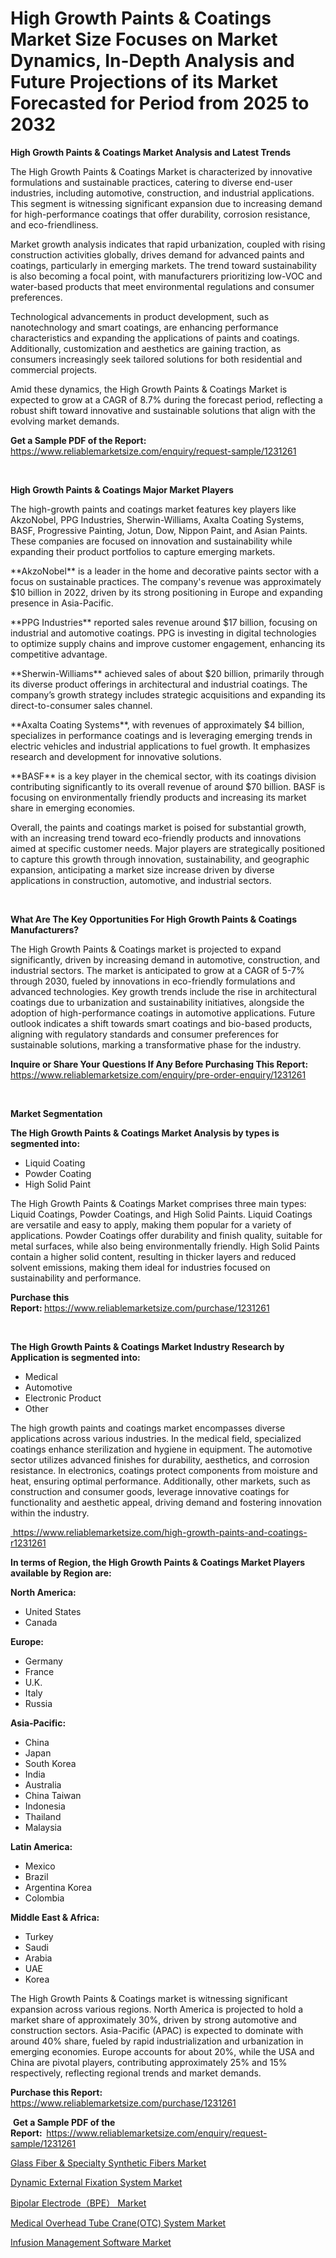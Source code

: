 <p><h1>High Growth Paints & Coatings Market Size Focuses on Market Dynamics, In-Depth Analysis and Future Projections of its Market Forecasted for Period from 2025 to 2032</h1></p><p><strong>High Growth Paints & Coatings Market Analysis and Latest Trends</strong></p>
<p><p>The High Growth Paints & Coatings Market is characterized by innovative formulations and sustainable practices, catering to diverse end-user industries, including automotive, construction, and industrial applications. This segment is witnessing significant expansion due to increasing demand for high-performance coatings that offer durability, corrosion resistance, and eco-friendliness. </p><p>Market growth analysis indicates that rapid urbanization, coupled with rising construction activities globally, drives demand for advanced paints and coatings, particularly in emerging markets. The trend toward sustainability is also becoming a focal point, with manufacturers prioritizing low-VOC and water-based products that meet environmental regulations and consumer preferences. </p><p>Technological advancements in product development, such as nanotechnology and smart coatings, are enhancing performance characteristics and expanding the applications of paints and coatings. Additionally, customization and aesthetics are gaining traction, as consumers increasingly seek tailored solutions for both residential and commercial projects. </p><p>Amid these dynamics, the High Growth Paints & Coatings Market is expected to grow at a CAGR of 8.7% during the forecast period, reflecting a robust shift toward innovative and sustainable solutions that align with the evolving market demands.</p></p>
<p><strong>Get a Sample PDF of the Report:&nbsp;</strong> <a href="https://www.reliablemarketsize.com/enquiry/request-sample/1231261?utm_campaign=1991&utm_medium=2&utm_source=Github&utm_content=ia&utm_term=02022025&utm_id=high-growth-paints-coatings">https://www.reliablemarketsize.com/enquiry/request-sample/1231261</a></p>
<p>&nbsp;</p>
<p><strong>High Growth Paints & Coatings Major Market Players</strong></p>
<p><p>The high-growth paints and coatings market features key players like AkzoNobel, PPG Industries, Sherwin-Williams, Axalta Coating Systems, BASF, Progressive Painting, Jotun, Dow, Nippon Paint, and Asian Paints. These companies are focused on innovation and sustainability while expanding their product portfolios to capture emerging markets.</p><p>**AkzoNobel** is a leader in the home and decorative paints sector with a focus on sustainable practices. The company's revenue was approximately $10 billion in 2022, driven by its strong positioning in Europe and expanding presence in Asia-Pacific.</p><p>**PPG Industries** reported sales revenue around $17 billion, focusing on industrial and automotive coatings. PPG is investing in digital technologies to optimize supply chains and improve customer engagement, enhancing its competitive advantage.</p><p>**Sherwin-Williams** achieved sales of about $20 billion, primarily through its diverse product offerings in architectural and industrial coatings. The company’s growth strategy includes strategic acquisitions and expanding its direct-to-consumer sales channel.</p><p>**Axalta Coating Systems**, with revenues of approximately $4 billion, specializes in performance coatings and is leveraging emerging trends in electric vehicles and industrial applications to fuel growth. It emphasizes research and development for innovative solutions.</p><p>**BASF** is a key player in the chemical sector, with its coatings division contributing significantly to its overall revenue of around $70 billion. BASF is focusing on environmentally friendly products and increasing its market share in emerging economies.</p><p>Overall, the paints and coatings market is poised for substantial growth, with an increasing trend toward eco-friendly products and innovations aimed at specific customer needs. Major players are strategically positioned to capture this growth through innovation, sustainability, and geographic expansion, anticipating a market size increase driven by diverse applications in construction, automotive, and industrial sectors.</p></p>
<p>&nbsp;</p>
<p><strong>What Are The Key Opportunities For High Growth Paints & Coatings Manufacturers?</strong></p>
<p><p>The High Growth Paints & Coatings market is projected to expand significantly, driven by increasing demand in automotive, construction, and industrial sectors. The market is anticipated to grow at a CAGR of 5-7% through 2030, fueled by innovations in eco-friendly formulations and advanced technologies. Key growth trends include the rise in architectural coatings due to urbanization and sustainability initiatives, alongside the adoption of high-performance coatings in automotive applications. Future outlook indicates a shift towards smart coatings and bio-based products, aligning with regulatory standards and consumer preferences for sustainable solutions, marking a transformative phase for the industry.</p></p>
<p><strong>Inquire or Share Your Questions If Any Before Purchasing This Report:</strong> <a href="https://www.reliablemarketsize.com/enquiry/pre-order-enquiry/1231261?utm_campaign=1991&utm_medium=2&utm_source=Github&utm_content=ia&utm_term=02022025&utm_id=high-growth-paints-coatings">https://www.reliablemarketsize.com/enquiry/pre-order-enquiry/1231261</a></p>
<p>&nbsp;</p>
<p><strong>Market Segmentation</strong></p>
<p><strong>The High Growth Paints & Coatings Market Analysis by types is segmented into:</strong></p>
<p><ul><li>Liquid Coating</li><li>Powder Coating</li><li>High Solid Paint</li></ul></p>
<p><p>The High Growth Paints & Coatings Market comprises three main types: Liquid Coatings, Powder Coatings, and High Solid Paints. Liquid Coatings are versatile and easy to apply, making them popular for a variety of applications. Powder Coatings offer durability and finish quality, suitable for metal surfaces, while also being environmentally friendly. High Solid Paints contain a higher solid content, resulting in thicker layers and reduced solvent emissions, making them ideal for industries focused on sustainability and performance.</p></p>
<p><strong>Purchase this Report:&nbsp;</strong><a href="https://www.reliablemarketsize.com/purchase/1231261?utm_campaign=1991&utm_medium=2&utm_source=Github&utm_content=ia&utm_term=02022025&utm_id=high-growth-paints-coatings">https://www.reliablemarketsize.com/purchase/1231261</a></p>
<p>&nbsp;</p>
<p><strong>The High Growth Paints & Coatings Market Industry Research by Application is segmented into:</strong></p>
<p><ul><li>Medical</li><li>Automotive</li><li>Electronic Product</li><li>Other</li></ul></p>
<p><p>The high growth paints and coatings market encompasses diverse applications across various industries. In the medical field, specialized coatings enhance sterilization and hygiene in equipment. The automotive sector utilizes advanced finishes for durability, aesthetics, and corrosion resistance. In electronics, coatings protect components from moisture and heat, ensuring optimal performance. Additionally, other markets, such as construction and consumer goods, leverage innovative coatings for functionality and aesthetic appeal, driving demand and fostering innovation within the industry.</p></p>
<p><a href="https://www.reliablemarketsize.com/high-growth-paints-and-coatings-r1231261?utm_campaign=1991&utm_medium=2&utm_source=Github&utm_content=ia&utm_term=02022025&utm_id=high-growth-paints-coatings">&nbsp;https://www.reliablemarketsize.com/high-growth-paints-and-coatings-r1231261</a></p>
<p><strong>In terms of Region, the High Growth Paints & Coatings Market Players available by Region are:</strong></p>
<p>
    <p> <strong> North America: </strong>
        <ul>
            <li>United States</li>
            <li>Canada</li>
        </ul>
        </p> 
    <p> <strong> Europe: </strong>
        <ul>
            <li>Germany</li>
            <li>France</li>
            <li>U.K.</li>
            <li>Italy</li>
            <li>Russia</li>
        </ul>
        </p> 
    <p> <strong> Asia-Pacific: </strong>
        <ul>
            <li>China</li>
            <li>Japan</li>
            <li>South Korea</li>
            <li>India</li>
            <li>Australia</li>
            <li>China Taiwan</li>
            <li>Indonesia</li>
            <li>Thailand</li>
            <li>Malaysia</li>
        </ul>
        </p> 
    <p> <strong> Latin America: </strong>
        <ul>
            <li>Mexico</li>
            <li>Brazil</li>
            <li>Argentina Korea</li>
            <li>Colombia</li>
        </ul>
        </p> 
    <p> <strong> Middle East & Africa: </strong>
        <ul>
            <li>Turkey</li>
            <li>Saudi</li>
            <li>Arabia</li>
            <li>UAE</li>
            <li>Korea</li>
        </ul>
    </p>
    </p>
<p><p>The High Growth Paints & Coatings market is witnessing significant expansion across various regions. North America is projected to hold a market share of approximately 30%, driven by strong automotive and construction sectors. Asia-Pacific (APAC) is expected to dominate with around 40% share, fueled by rapid industrialization and urbanization in emerging economies. Europe accounts for about 20%, while the USA and China are pivotal players, contributing approximately 25% and 15% respectively, reflecting regional trends and market demands.</p></p>
<p><strong>Purchase this Report: </strong><a href="https://www.reliablemarketsize.com/purchase/1231261?utm_campaign=1991&utm_medium=2&utm_source=Github&utm_content=ia&utm_term=02022025&utm_id=high-growth-paints-coatings">https://www.reliablemarketsize.com/purchase/1231261</a></p>
<p>&nbsp;<strong>Get a Sample PDF of the Report:&nbsp;&nbsp;</strong><a href="https://www.reliablemarketsize.com/enquiry/request-sample/1231261?utm_campaign=1991&utm_medium=2&utm_source=Github&utm_content=ia&utm_term=02022025&utm_id=high-growth-paints-coatings">https://www.reliablemarketsize.com/enquiry/request-sample/1231261</a></p>
<p><strong></strong></p>
<p><p><a href="https://github.com/YashRP12/Market-Research-Report-List-7/blob/main/glass-fiber-specialty-synthetic-fibers-market.md?utm_campaign=1991&utm_medium=2&utm_source=Github&utm_content=ia&utm_term=02022025&utm_id=high-growth-paints-coatings">Glass Fiber & Specialty Synthetic Fibers Market</a></p><p><a href="https://www.linkedin.com/pulse/comprehensive-market-analysis-dynamic-external-fixation-e1pdf?utm_campaign=1991&utm_medium=2&utm_source=Github&utm_content=ia&utm_term=02022025&utm_id=high-growth-paints-coatings">Dynamic External Fixation System Market</a></p><p><a href="https://www.linkedin.com/pulse/key-drivers-bipolar-electrodebpe-market-expansion-2025-2032-owcgf?utm_campaign=1991&utm_medium=2&utm_source=Github&utm_content=ia&utm_term=02022025&utm_id=high-growth-paints-coatings">Bipolar Electrode（BPE） Market</a></p><p><a href="https://www.linkedin.com/pulse/research-report-value-market-segmentation-share-analysis-pwinf?utm_campaign=1991&utm_medium=2&utm_source=Github&utm_content=ia&utm_term=02022025&utm_id=high-growth-paints-coatings">Medical Overhead Tube Crane(OTC) System Market</a></p><p><a href="https://www.linkedin.com/pulse/infusion-management-software-industry-report-market-share-uulqf?utm_campaign=1991&utm_medium=2&utm_source=Github&utm_content=ia&utm_term=02022025&utm_id=high-growth-paints-coatings">Infusion Management Software Market</a></p></p>